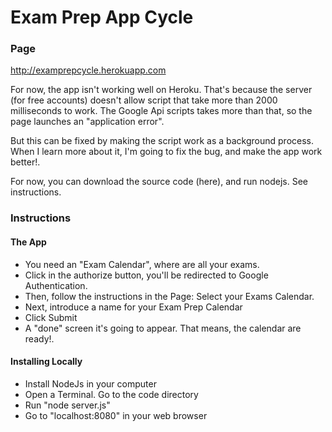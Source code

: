 # Exam Prep App Cycle

### Page

http://examprepcycle.herokuapp.com

For now, the app isn't working well on Heroku. That's because the server (for free accounts) doesn't allow script that take more than 2000 milliseconds to work. The Google Api scripts takes more than that, so the page launches an "application error".

But this can be fixed by making the script work as a background process. When I learn more about it, I'm going to fix the bug, and make the app work better!.

For now, you can download the source code (here), and run nodejs. See instructions.

### Instructions

#### The App

* You need an "Exam Calendar", where are all your exams.
* Click in the authorize button, you'll be redirected to Google Authentication.
* Then, follow the instructions in the Page: Select your Exams Calendar.
* Next, introduce a name for your Exam Prep Calendar
* Click Submit
* A "done" screen it's going to appear. That means, the calendar are ready!.

#### Installing Locally

* Install NodeJs in your computer
* Open a Terminal. Go to the code directory
* Run "node server.js"
* Go to "localhost:8080" in your web browser


